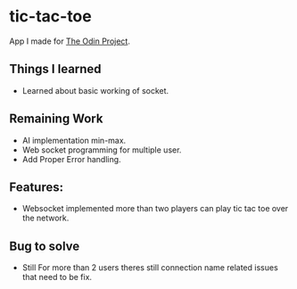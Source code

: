 # tic-tac-toe
App I made for [The Odin Project](https://www.theodinproject.com/lessons/node-path-javascript-tic-tac-toe).



## Things I learned 
- Learned about basic working of socket.



## Remaining Work
- AI implementation min-max.
- Web socket programming for multiple user.
- Add Proper Error handling.

## Features:
- Websocket implemented more than two players can play tic tac toe over the network.
  

## Bug to solve
- Still For more than 2 users theres still connection name related issues that need to be fix.

